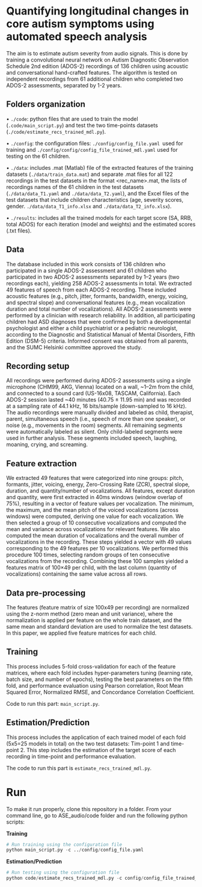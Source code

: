 # Quantifying longitudinal changes in core autism symptoms using automated speech analysis

The aim is to estimate autism severity from audio signals. This is done by training a convolutional neural network on Autism Diagnostic Observation Schedule 2nd edition (ADOS-2) recordings of 136 children using acoustic and conversational hand-crafted features. The algorithm is tested on independent recordings from 61 additional children who completed two ADOS-2 assessments, separated by 1-2 years.

## Folders organization
•	`./code`: python files that are used to train the model (`.code/main_script.py`) and test the two time-points datasets (`./code/estimate_recs_trained_mdl.py`).

•	`./config`: the configuration files: `./config/config_file.yaml `used for training and `./config/config/config_file_trained_mdl.yaml` used for testing on the 61 children.

•	`./data`: includes .mat (Matlab) file of the extracted features of the training datasets (`./data/train_data.mat`) and separate .mat files for all 122 recordings in the test datasets in the format <rec_name>.mat, the lists of recordings names of the 61 children in the test datasets (`./data/data_T1.yaml` and `./data/data_T2.yaml`), and the Excel files of the test datasets that include children characteristics (age, severity scores, gender. `./data/data_T1_info.xlsx` and `./data/data_T2_info.xlsx`).

•	`./results`: includes all the trained models for each target score (SA, RRB, total ADOS) for each iteration (model and weights) and the estimated scores (.txt files).

## Data
The database included in this work consists of 136 children who participated in a single ADOS-2 assessment and 61 children who participated in two ADOS-2 assessments separated by 1–2 years (two recordings each), yielding 258 ADOS-2 assessments in total. We extracted 49 features of speech from each ADOS-2 recording. These included acoustic features (e.g., pitch, jitter, formants, bandwidth, energy, voicing, and spectral slope) and conversational features (e.g., mean vocalization duration and total number of vocalizations). All ADOS-2 assessments were performed by a clinician with research reliability. In addition, all participating children had ASD diagnoses that were confirmed by both a developmental psychologist and either a child psychiatrist or a pediatric neurologist, according to the Diagnostic and Statistical Manual of Mental Disorders, Fifth Edition (DSM-5) criteria. Informed consent was obtained from all parents, and the SUMC Helsinki committee approved the study.

## Recording setup

All recordings were performed during ADOS-2 assessments using a single microphone (CHM99, AKG, Vienna) located on a wall, ~1–2m from the child, and connected to a sound card (US-16x08, TASCAM, California). Each ADOS-2 session lasted ~40 minutes (40.75 ± 11.95 min) and was recorded at a sampling rate of 44.1 kHz, 16 bits/sample (down-sampled to 16 kHz). The audio recordings were manually divided and labeled as child, therapist, parent, simultaneous speech (i.e., speech of more than one speaker), or noise (e.g., movements in the room) segments. All remaining segments were automatically labeled as silent. Only child-labeled segments were used in further analysis. These segments included speech, laughing, moaning, crying, and screaming.

## Feature extraction

We extracted 49 features that were categorized into nine groups: pitch, formants, jitter, voicing, energy, Zero-Crossing Rate (ZCR), spectral slope, duration, and quantity/number of vocalizations. All features, except duration and quantity, were first extracted in 40ms windows (window overlap of 75%), resulting in a vector of feature values per vocalization. The minimum, the maximum, and the mean pitch of the voiced vocalizations (across windows) were computed, deriving one value for each vocalization. We then selected a group of 10 consecutive vocalizations and computed the mean and variance across vocalizations for relevant features. We also computed the mean duration of vocalizations and the overall number of vocalizations in the recording. These steps yielded a vector with 49 values corresponding to the 49 features per 10 vocalizations. We performed this procedure 100 times, selecting random groups of ten consecutive vocalizations from the recording. Combining these 100 samples yielded a features matrix of 100×49 per child, with the last column (quantity of vocalizations) containing the same value across all rows. 

## Data pre-processing

The features (feature matrix of size 100x49 per recording) are normalized using the z-norm method (zero mean and unit variance), where the normalization is applied per feature on the whole train dataset, and the same mean and standard deviation are used to normalize the test datasets. In this paper, we applied five feature matrices for each child.

## Training

This process includes 5-fold cross-validation for each of the feature matrices, where each fold includes hyper-parameters tuning (learning rate, batch size, and number of epochs), testing the best parameters on the fifth fold, and performance evaluation using Pearson correlation, Root Mean Squared Error, Normalized RMSE, and Concordance Correlation Coefficient.

Code to run this part: `main_script.py`.

## Estimation/Prediction

This process includes the application of each trained model of each fold (5x5=25 models in total) on the two test datasets: Tim-point 1 and time-point 2. This step includes the estimation of the target score of each recording in time-point and performance evaluation.

The code to run this part is `estimate_recs_trained_mdl.py`.

# Run
To make it run properly, clone this repository in a folder.
From your command line, go to ASE_audio/code folder and run the following python scripts:

**Training**
``` python
# Run training using the configuration file
python main_script.py -c ../config/config_file.yaml
```
**Estimation/Prediction**
``` python
# Run testing using the configuration file
python code/estimate_recs_trained_mdl.py -c config/config_file_trained_mdl.yaml
```
